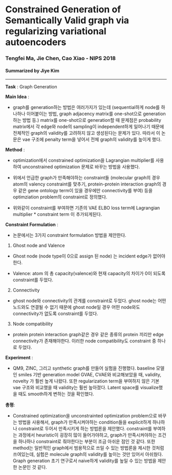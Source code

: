 # Constrained Generation of Semantically Valid graph via regularizing variational autoencoders
### Tengfei Ma, Jie Chen, Cao Xiao - NIPS 2018
#### Summarized by Jiye Kim

---

**Task** : Graph Generation



**Main Idea** : 
- graph를 generation하는 방법은 여러가지가 있는데 (sequential하게 node를 하나하나 이어붙이는 방법, graph adjacency matrix를 one-shot으로 generation하는 방법 등.) matrix를 one-shot으로 generation할 때 문제점은 probability matrix에서 각 edge와 node의 sampling이 independent하게 일어나기 때문에 전체적인 graph의 validity를 고려하지 않고 생성된다는 문제가 있다. 따라서 이 논문은 vae 구조에 penalty term을 넣어서 전체 graph의 validity를 높이게 했다.
 
**Method** : 

- optimization에서 constrained optimization을 Lagrangian multiplier를 사용하여 unconstrained optimization 문제로 바꾸는 방법을 사용했다.

- 위에서 언급한 graph가 만족해야하는 constraint들 (molecular graph의 경우 atom의 valency constraint를 맞추기, protein-protein interaction graph의 경우 같은 gene ontology term이 있을 경우에만 connectivity를 부여) 등을 optimziation problem의 constraint로 정의했다.

- 위와같이 constraint를 부여하면 기존의 VAE ELBO loss term에 Lagrangian multiplier * constraint term 이 추가되게된다.


**Constraint Formulation** :
- 논문에서는 3가지 constraint formulation 방법을 제안한다.

1. Ghost node and Valence

- Ghost node (node type이 0으로 assign 된 node) 는 incident edge가 없어야한다.

- Valence: atom 의 총 capacity(valence)와 현재 capacity의 차이가 0이 되도록 constraint를 두었다.

2. Connectivity

- ghost node와 connectivity의 관계를 constraint로 두었다. ghost node는 어떤 노드와도 연결될 수 없기 때문에 ghost node일 경우 어떤 node와도 connectivity가 없도록 constraint를 두었다.

3. Node compatibility

- protein protein interaction graph같은 경우 같은 종류의 protein 끼리만 edge connectivity가 존재해야한다. 이러한 node compatibility도 constraint 중 하나로 두었다.

**Experiment** : 
- QM9, ZINC, 그리고 synthetic graph를 만들어 실험을 진행했다. baseline 모델인 smiles 기반 generation model GVAE, CVAE와 비교해보았을 때, validity, novelty 가 훨씬 높게 나왔다. 또한 regularization term을 부여하지 않은 기본 vae 구조와 비교했을 때 validity는 훨씬 높아졌다. Latent space를 visualize했을 때도 smooth하게 변하는 것을 확인했다.

**총평**:
- Constrained optimization을 unconstrainted optimization problem으로 바꾸는 방법을 사용해서, graph가 만족시켜야하는 condition들을 explicit하게 하나하나 constraint로 두어서 만족시키게 하는 방법론을 제안했다. constraint를 부여하는 과정에서 heuristic이 굉장히 많이 들어가야하고, graph가 만족시켜야하는 조건을 하나하나 constraint로 줘야한다는 부분이 조금 아쉬운 점인 것 같다. 또한 method는 일반적인 graph에서 범용적으로 쓰일 수 있는 방법론을 제시한 것처럼 쓰여있는데, 실험은 molecule graph의 validity를 높이는 것만 있어서 아쉬웠다. Graph generation 초기 연구로서 naive하게 validity를 높일 수 있는 방법을 제안한 논문인 것 같다.
